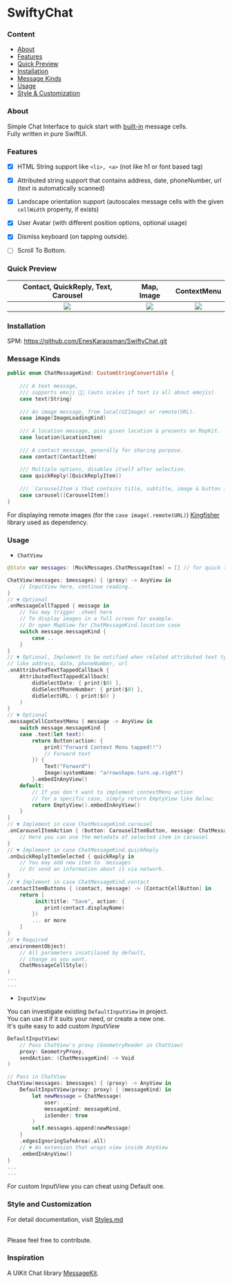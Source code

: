 # SwiftyChat

### Content
* [About](#about)
* [Features](#features)
* [Quick Preview](#quick-preview)
* [Installation](#installation)
* [Message Kinds](#message-kinds)
* [Usage](#usage)
* [Style & Customization](#style-and-customization)

### About 

Simple Chat Interface to quick start with [built-in](#message-kinds) message cells. <br>
Fully written in pure SwiftUI.

### Features
- [x] HTML String support like `<li>, <a>` (not like h1 or font based tag)
- [x] Attributed string support that contains address, date, phoneNumber, url (text is automatically scanned)
- [x] Landscape orientation  support (autoscales message cells with the given `cellWidth` property, if exists)
- [x] User Avatar (with different position options, optional usage)
- [x] Dismiss keyboard (on tapping outside).
- [ ] Scroll To Bottom.


### Quick Preview

| Contact, QuickReply, Text, Carousel      | Map, Image  | ContextMenu |
:-------------------------:|:-------------------------:|:-------------------------:
![](https://github.com/EnesKaraosman/SwiftyChat/blob/master/Sources/SwiftyChat/Demo/Preview/avatar_contact_qr_carousel_text.png) | ![](https://github.com/EnesKaraosman/SwiftyChat/blob/master/Sources/SwiftyChat/Demo/Preview/map_image.png) |  ![](https://github.com/EnesKaraosman/SwiftyChat/blob/master/Sources/SwiftyChat/Demo/Preview/contextMenu.png)
### Installation

SPM: https://github.com/EnesKaraosman/SwiftyChat.git

### Message Kinds

```swift
public enum ChatMessageKind: CustomStringConvertible {
    
    /// A text message,
    /// supports emoji 👍🏻 (auto scales if text is all about emojis)
    case text(String)
    
    /// An image message, from local(UIImage) or remote(URL).
    case image(ImageLoadingKind)
    
    /// A location message, pins given location & presents on MapKit.
    case location(LocationItem)
    
    /// A contact message, generally for sharing purpose.
    case contact(ContactItem)
    
    /// Multiple options, disables itself after selection.
    case quickReply([QuickReplyItem])
    
    /// `CarouselItem`s that contains title, subtitle, image & button in a scrollable view
    case carousel([CarouselItem])
}
```
For displaying remote images (for the `case image(.remote(URL)`) [Kingfisher](https://github.com/onevcat/Kingfisher) library used as dependency.

### Usage

- `ChatView`

```swift
@State var messages: [MockMessages.ChatMessageItem] = [] // for quick test assign MockMessages.generatedMessages()

ChatView(messages: $messages) { (proxy) -> AnyView in
    // InputView here, continue reading..
}
// ▼ Optional
.onMessageCellTapped { message in
    // You may trigger .sheet here
    // To display images in a full screen for example.
    // Or open MapView for ChatMessageKind.location case
    switch message.messageKind {
        case ..
    }
}
// ▼ Optional, Implement to be notified when related attributed text typed
// like address, date, phoneNumber, url
.onAttributedTextTappedCallback {
    AttributedTextTappedCallback(
        didSelectDate: { print($0) },
        didSelectPhoneNumber: { print($0) },
        didSelectURL: { print($0) }
    )
}
// ▼ Optional
.messageCellContextMenu { message -> AnyView in
    switch message.messageKind {
    case .text(let text):
        return Button(action: {
            print("Forward Context Menu tapped!!")
            // Forward text
        }) {
            Text("Forward")
            Image(systemName: "arrowshape.turn.up.right")
        }.embedInAnyView()
    default:
        // If you don't want to implement contextMenu action 
        // for a specific case, simply return EmptyView like below;
        return EmptyView().embedInAnyView()
    }
}
// ▼ Implement in case ChatMessageKind.carousel
.onCarouselItemAction { (button: CarouselItemButton, message: ChatMessage) in
    // Here you can use the metadata of selected item in carousel
}
// ▼ Implement in case ChatMessageKind.quickReply
.onQuickReplyItemSelected { quickReply in
    // You may add new item to `messages`
    // Or send an information about it via network.
}
// ▼ Implement in case ChatMessageKind.contact
.contactItemButtons { (contact, message) -> [ContactCellButton] in
    return [
        .init(title: "Save", action: {
            print(contact.displayName)
        })
        ... or more
    ]
}
// ▼ Required
.environmentObject(
    // All parameters iniatilazed by default, 
    // change as you want.
    ChatMessageCellStyle()
)
...
...
```

- `InputView`

You can investigate existing `DefaultInputView` in project. <br>You can use it if it suits your need, or create a new one.<br>It's quite easy to add custom *InputView*
```swift
DefaultInputView(
    // Pass ChatView's proxy (GeometryReader in ChatView)
    proxy: GeometryProxy, 
    sendAction: (ChatMessageKind) -> Void
)

// Pass in ChatView
ChatView(messages: $messages) { (proxy) -> AnyView in
    DefaultInputView(proxy: proxy) { (messageKind) in
        let newMessage = ChatMessage(
            user: .., 
            messageKind: messageKind, 
            isSender: true
        )
        self.messages.append(newMessage)
    }
    .edgesIgnoringSafeArea(.all)
    // ▼ An extension that wraps view inside AnyView
    .embedInAnyView() 
}
...
...
```

For custom InputView you can cheat using Default one.


### Style and Customization

For detail documentation, visit [Styles.md](https://github.com/EnesKaraosman/SwiftyChat/blob/master/Styles.md)

<br>
Please feel free to contribute.


### Inspiration

A UIKit Chat library [MessageKit](https://github.com/MessageKit/MessageKit).
